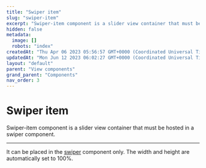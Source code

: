 ```yaml
---
title: "Swiper item"
slug: "swiper-item"
excerpt: "Swiper-item component is a slider view container that must be hosted in a swiper component."
hidden: false
metadata: 
  image: []
  robots: "index"
createdAt: "Thu Apr 06 2023 05:56:57 GMT+0000 (Coordinated Universal Time)"
updatedAt: "Mon Jun 12 2023 06:02:27 GMT+0000 (Coordinated Universal Time)"
layout: "default"
parent: "View components"
grand_parent: "Components"
nav_order: 3
---
```

# Swiper item 
Swiper-item component is a slider view container that must be hosted in a swiper component.

***

It can be placed in the [swiper](swiper) component only. The width and height are automatically set to 100%.

